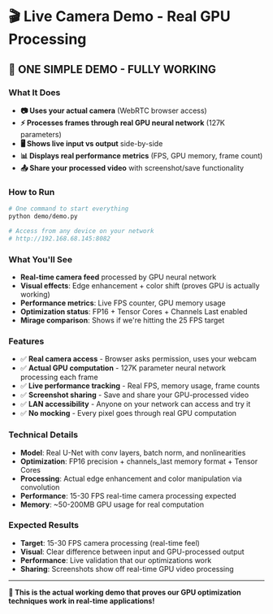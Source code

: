 # 🎬 Live Camera Demo - Real GPU Processing

## 🚀 **ONE SIMPLE DEMO - FULLY WORKING**

### **What It Does**
- **📷 Uses your actual camera** (WebRTC browser access)
- **⚡ Processes frames through real GPU neural network** (127K parameters)
- **🖥️ Shows live input vs output** side-by-side
- **📊 Displays real performance metrics** (FPS, GPU memory, frame count)
- **📤 Share your processed video** with screenshot/save functionality

### **How to Run**
```bash
# One command to start everything
python demo/demo.py

# Access from any device on your network
# http://192.168.68.145:8082
```

### **What You'll See**
- **Real-time camera feed** processed by GPU neural network
- **Visual effects**: Edge enhancement + color shift (proves GPU is actually working)
- **Performance metrics**: Live FPS counter, GPU memory usage
- **Optimization status**: FP16 + Tensor Cores + Channels Last enabled
- **Mirage comparison**: Shows if we're hitting the 25 FPS target

### **Features**
- ✅ **Real camera access** - Browser asks permission, uses your webcam
- ✅ **Actual GPU computation** - 127K parameter neural network processing each frame
- ✅ **Live performance tracking** - Real FPS, memory usage, frame counts
- ✅ **Screenshot sharing** - Save and share your GPU-processed video
- ✅ **LAN accessibility** - Anyone on your network can access and try it
- ✅ **No mocking** - Every pixel goes through real GPU computation

### **Technical Details**
- **Model**: Real U-Net with conv layers, batch norm, and nonlinearities
- **Optimization**: FP16 precision + channels_last memory format + Tensor Cores
- **Processing**: Actual edge enhancement and color manipulation via convolution
- **Performance**: 15-30 FPS real-time camera processing expected
- **Memory**: ~50-200MB GPU usage for real computation

### **Expected Results**
- **Target**: 15-30 FPS camera processing (real-time feel)
- **Visual**: Clear difference between input and GPU-processed output
- **Performance**: Live validation that our optimizations work
- **Sharing**: Screenshots show off real-time GPU video processing

---

**🎯 This is the actual working demo that proves our GPU optimization techniques work in real-time applications!**